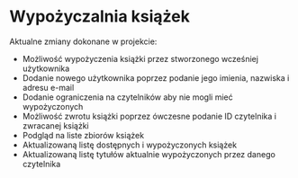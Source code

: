 # Wypożyczalnia książek
Aktualne zmiany dokonane w projekcie:
- Możliwość wypożyczenia książki przez stworzonego wcześniej użytkownika
- Dodanie nowego użytkownika poprzez podanie jego imienia, nazwiska i adresu e-mail
- Dodanie ograniczenia na czytelników aby nie mogli mieć wypożyczonych
- Możliwość zwrotu książki poprzez ówczesne podanie ID czytelnika i zwracanej książki
- Podgląd na liste zbiorów książek
- Aktualizowaną listę dostępnych i wypożyczonych książek
- Aktualizowaną listę tytułów aktualnie wypożyczonych przez danego czytelnika

